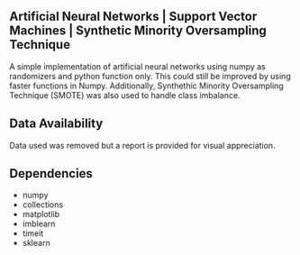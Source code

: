 ## Artificial Neural Networks | Support Vector Machines | Synthetic Minority Oversampling Technique
A simple implementation of artificial neural networks using numpy as randomizers and python function only. This could still be improved by using faster functions in Numpy. Additionally, Synthethic Minority Oversampling Technique (SMOTE) was also used to handle class imbalance.

## Data Availability
Data used was removed but a report is provided for visual appreciation.

## Dependencies
* numpy
* collections
* matplotlib
* imblearn
* timeit
* sklearn
